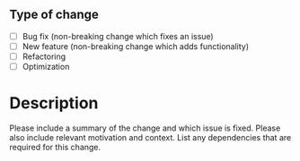 ## Type of change

- [ ] Bug fix (non-breaking change which fixes an issue)
- [ ] New feature (non-breaking change which adds functionality)
- [ ] Refactoring
- [ ] Optimization

# Description

Please include a summary of the change and which issue is fixed. Please also include relevant motivation and context. List any dependencies that are required for this change.

